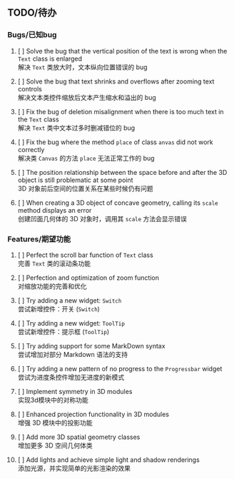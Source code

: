 TODO/待办
---------

### Bugs/已知bug

1. [ ] Solve the bug that the vertical position of the text is wrong when the `Text` class is enlarged  
解决 `Text` 类放大时，文本纵向位置错误的 bug

2. [ ] Solve the bug that text shrinks and overflows after zooming text controls  
解决文本类控件缩放后文本产生缩水和溢出的 bug

3. [ ] Fix the bug of deletion misalignment when there is too much text in the `Text` class  
解决 `Text` 类中文本过多时删减错位的 bug

4. [ ] Fix the bug where the method `place` of class `anvas` did not work correctly  
解决类 `Canvas` 的方法 `place` 无法正常工作的 bug

5. [ ] The position relationship between the space before and after the 3D object is still problematic at some point  
3D 对象前后空间的位置关系在某些时候仍有问题

6. [ ] When creating a 3D object of concave geometry, calling its `scale` method displays an error  
创建凹面几何体的 3D 对象时，调用其 `scale` 方法会显示错误

### Features/期望功能

1. [ ] Perfect the scroll bar function of `Text` class  
完善 `Text` 类的滚动条功能

2. [ ] Perfection and optimization of zoom function  
对缩放功能的完善和优化

3. [ ] Try adding a new widget: `Switch`  
尝试新增控件：开关 (`Switch`)

4. [ ] Try adding a new widget: `ToolTip`  
尝试新增控件：提示框 (`ToolTip`)

5. [ ] Try adding support for some MarkDown syntax  
尝试增加对部分 Markdown 语法的支持

6. [ ] Try adding a new pattern of no progress to the `Progressbar` widget  
尝试为进度条控件增加无进度的新模式

7. [ ] Implement symmetry in 3D modules  
实现3d模块中的对称功能

8. [ ] Enhanced projection functionality in 3D modules  
增强 3D 模块中的投影功能

9. [ ] Add more 3D spatial geometry classes  
增加更多 3D 空间几何体类

10. [ ] Add lights and achieve simple light and shadow renderings  
添加光源，并实现简单的光影渲染的效果
